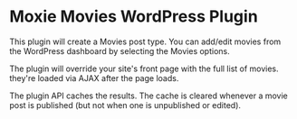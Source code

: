 # Moxie Movies WordPress Plugin

This plugin will create a Movies post type. You can add/edit movies from the WordPress dashboard by selecting the Movies options.

The plugin will override your site's front page with the full list of movies. they're loaded via AJAX after the page loads.

The plugin API caches the results. The cache is cleared whenever a movie post is published (but not when one is unpublished or edited).